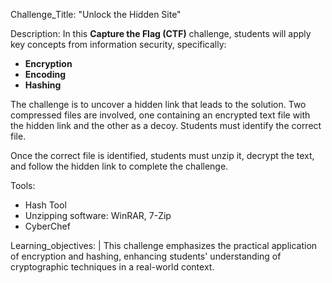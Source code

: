 Challenge_Title: "Unlock the Hidden Site"

Description: 
  In this **Capture the Flag (CTF)** challenge, students will apply key concepts from information security, specifically:

  - **Encryption**
  - **Encoding**
  - **Hashing**

  The challenge is to uncover a hidden link that leads to the solution. Two compressed files are involved, one containing an encrypted text file with the hidden link and the other as a decoy. Students must identify the correct file.

  Once the correct file is identified, students must unzip it, decrypt the text, and follow the hidden link to complete the challenge.

Tools:
  - Hash Tool
  - Unzipping software: WinRAR, 7-Zip
  - CyberChef

Learning_objectives: |
  This challenge emphasizes the practical application of encryption and hashing, enhancing students' understanding of cryptographic techniques in a real-world context.
